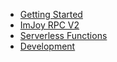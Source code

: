  * [Getting Started](/getting-started)
 * [ImJoy RPC V2](/imjoy-rpc)
 * [Serverless Functions](/serverless-functions)
 * [Development](/development)
